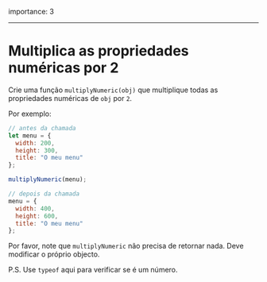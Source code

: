 importance: 3

---

# Multiplica as propriedades numéricas por 2

Crie uma função `multiplyNumeric(obj)` que multiplique todas as propriedades numéricas de `obj` por `2`.

Por exemplo:

```js
// antes da chamada
let menu = {
  width: 200,
  height: 300,
  title: "O meu menu"
};

multiplyNumeric(menu);

// depois da chamada
menu = {
  width: 400,
  height: 600,
  title: "O meu menu"
};
```

Por favor, note que `multiplyNumeric` não precisa de retornar nada. Deve modificar o próprio objecto.

P.S. Use `typeof` aqui para verificar se é um número.
